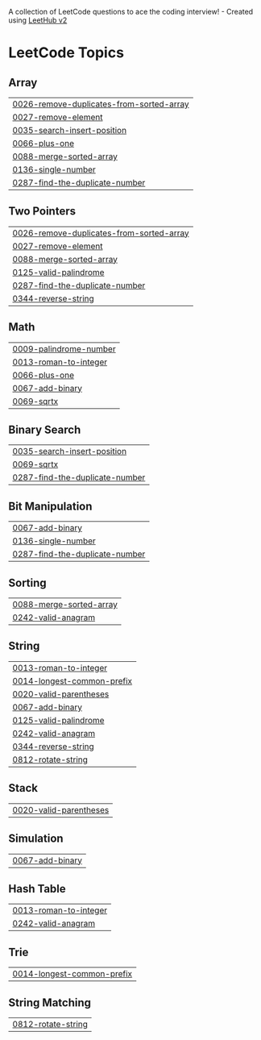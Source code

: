 A collection of LeetCode questions to ace the coding interview! - Created using [LeetHub v2](https://github.com/arunbhardwaj/LeetHub-2.0)
<!---LeetCode Topics Start-->
# LeetCode Topics
## Array
|  |
| ------- |
| [0026-remove-duplicates-from-sorted-array](https://github.com/ashishmishra75/leetcode-Practise/tree/master/0026-remove-duplicates-from-sorted-array) |
| [0027-remove-element](https://github.com/ashishmishra75/leetcode-Practise/tree/master/0027-remove-element) |
| [0035-search-insert-position](https://github.com/ashishmishra75/leetcode-Practise/tree/master/0035-search-insert-position) |
| [0066-plus-one](https://github.com/ashishmishra75/leetcode-Practise/tree/master/0066-plus-one) |
| [0088-merge-sorted-array](https://github.com/ashishmishra75/leetcode-Practise/tree/master/0088-merge-sorted-array) |
| [0136-single-number](https://github.com/ashishmishra75/leetcode-Practise/tree/master/0136-single-number) |
| [0287-find-the-duplicate-number](https://github.com/ashishmishra75/leetcode-Practise/tree/master/0287-find-the-duplicate-number) |
## Two Pointers
|  |
| ------- |
| [0026-remove-duplicates-from-sorted-array](https://github.com/ashishmishra75/leetcode-Practise/tree/master/0026-remove-duplicates-from-sorted-array) |
| [0027-remove-element](https://github.com/ashishmishra75/leetcode-Practise/tree/master/0027-remove-element) |
| [0088-merge-sorted-array](https://github.com/ashishmishra75/leetcode-Practise/tree/master/0088-merge-sorted-array) |
| [0125-valid-palindrome](https://github.com/ashishmishra75/leetcode-Practise/tree/master/0125-valid-palindrome) |
| [0287-find-the-duplicate-number](https://github.com/ashishmishra75/leetcode-Practise/tree/master/0287-find-the-duplicate-number) |
| [0344-reverse-string](https://github.com/ashishmishra75/leetcode-Practise/tree/master/0344-reverse-string) |
## Math
|  |
| ------- |
| [0009-palindrome-number](https://github.com/ashishmishra75/leetcode-Practise/tree/master/0009-palindrome-number) |
| [0013-roman-to-integer](https://github.com/ashishmishra75/leetcode-Practise/tree/master/0013-roman-to-integer) |
| [0066-plus-one](https://github.com/ashishmishra75/leetcode-Practise/tree/master/0066-plus-one) |
| [0067-add-binary](https://github.com/ashishmishra75/leetcode-Practise/tree/master/0067-add-binary) |
| [0069-sqrtx](https://github.com/ashishmishra75/leetcode-Practise/tree/master/0069-sqrtx) |
## Binary Search
|  |
| ------- |
| [0035-search-insert-position](https://github.com/ashishmishra75/leetcode-Practise/tree/master/0035-search-insert-position) |
| [0069-sqrtx](https://github.com/ashishmishra75/leetcode-Practise/tree/master/0069-sqrtx) |
| [0287-find-the-duplicate-number](https://github.com/ashishmishra75/leetcode-Practise/tree/master/0287-find-the-duplicate-number) |
## Bit Manipulation
|  |
| ------- |
| [0067-add-binary](https://github.com/ashishmishra75/leetcode-Practise/tree/master/0067-add-binary) |
| [0136-single-number](https://github.com/ashishmishra75/leetcode-Practise/tree/master/0136-single-number) |
| [0287-find-the-duplicate-number](https://github.com/ashishmishra75/leetcode-Practise/tree/master/0287-find-the-duplicate-number) |
## Sorting
|  |
| ------- |
| [0088-merge-sorted-array](https://github.com/ashishmishra75/leetcode-Practise/tree/master/0088-merge-sorted-array) |
| [0242-valid-anagram](https://github.com/ashishmishra75/leetcode-Practise/tree/master/0242-valid-anagram) |
## String
|  |
| ------- |
| [0013-roman-to-integer](https://github.com/ashishmishra75/leetcode-Practise/tree/master/0013-roman-to-integer) |
| [0014-longest-common-prefix](https://github.com/ashishmishra75/leetcode-Practise/tree/master/0014-longest-common-prefix) |
| [0020-valid-parentheses](https://github.com/ashishmishra75/leetcode-Practise/tree/master/0020-valid-parentheses) |
| [0067-add-binary](https://github.com/ashishmishra75/leetcode-Practise/tree/master/0067-add-binary) |
| [0125-valid-palindrome](https://github.com/ashishmishra75/leetcode-Practise/tree/master/0125-valid-palindrome) |
| [0242-valid-anagram](https://github.com/ashishmishra75/leetcode-Practise/tree/master/0242-valid-anagram) |
| [0344-reverse-string](https://github.com/ashishmishra75/leetcode-Practise/tree/master/0344-reverse-string) |
| [0812-rotate-string](https://github.com/ashishmishra75/leetcode-Practise/tree/master/0812-rotate-string) |
## Stack
|  |
| ------- |
| [0020-valid-parentheses](https://github.com/ashishmishra75/leetcode-Practise/tree/master/0020-valid-parentheses) |
## Simulation
|  |
| ------- |
| [0067-add-binary](https://github.com/ashishmishra75/leetcode-Practise/tree/master/0067-add-binary) |
## Hash Table
|  |
| ------- |
| [0013-roman-to-integer](https://github.com/ashishmishra75/leetcode-Practise/tree/master/0013-roman-to-integer) |
| [0242-valid-anagram](https://github.com/ashishmishra75/leetcode-Practise/tree/master/0242-valid-anagram) |
## Trie
|  |
| ------- |
| [0014-longest-common-prefix](https://github.com/ashishmishra75/leetcode-Practise/tree/master/0014-longest-common-prefix) |
## String Matching
|  |
| ------- |
| [0812-rotate-string](https://github.com/ashishmishra75/leetcode-Practise/tree/master/0812-rotate-string) |
<!---LeetCode Topics End-->
